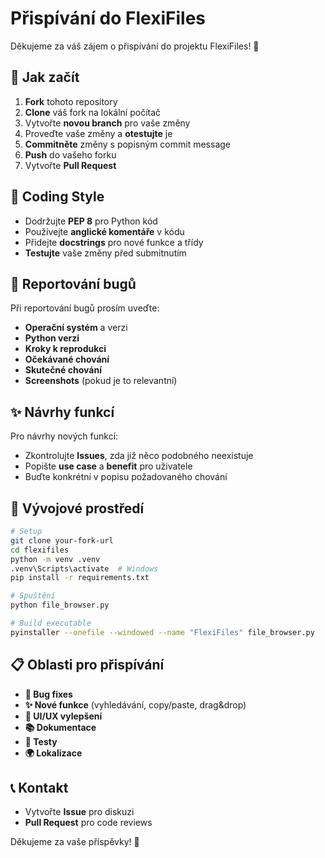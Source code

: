# Přispívání do FlexiFiles

Děkujeme za váš zájem o přispívání do projektu FlexiFiles! 🎉

## 🚀 Jak začít

1. **Fork** tohoto repository
2. **Clone** váš fork na lokální počítač
3. Vytvořte **novou branch** pro vaše změny
4. Proveďte vaše změny a **otestujte** je
5. **Commitněte** změny s popisným commit message
6. **Push** do vašeho forku
7. Vytvořte **Pull Request**

## 📝 Coding Style

- Dodržujte **PEP 8** pro Python kód
- Používejte **anglické komentáře** v kódu
- Přidejte **docstrings** pro nové funkce a třídy
- **Testujte** vaše změny před submitnutím

## 🐛 Reportování bugů

Při reportování bugů prosím uveďte:
- **Operační systém** a verzi
- **Python verzi**
- **Kroky k reprodukci**
- **Očekávané chování**
- **Skutečné chování**
- **Screenshots** (pokud je to relevantní)

## ✨ Návrhy funkcí

Pro návrhy nových funkcí:
- Zkontrolujte **Issues**, zda již něco podobného neexistuje
- Popište **use case** a **benefit** pro uživatele
- Buďte konkrétní v popisu požadovaného chování

## 🔧 Vývojové prostředí

```bash
# Setup
git clone your-fork-url
cd flexifiles
python -m venv .venv
.venv\Scripts\activate  # Windows
pip install -r requirements.txt

# Spuštění
python file_browser.py

# Build executable
pyinstaller --onefile --windowed --name "FlexiFiles" file_browser.py
```

## 📋 Oblasti pro přispívání

- **🐛 Bug fixes**
- **✨ Nové funkce** (vyhledávání, copy/paste, drag&drop)
- **🎨 UI/UX vylepšení**
- **📚 Dokumentace**
- **🧪 Testy**
- **🌍 Lokalizace**

## 📞 Kontakt

- Vytvořte **Issue** pro diskuzi
- **Pull Request** pro code reviews

Děkujeme za vaše příspěvky! 🙏
